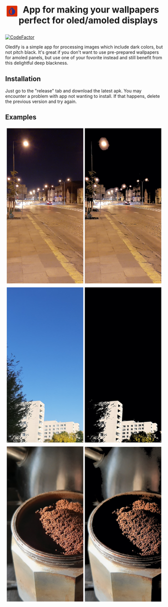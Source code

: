 <h1>
    <img
        style="float: left"
        src="https://raw.githubusercontent.com/Kosodrzewinatru/oledify/master/app/src/main/ic_launcher-web.png"
        width="43"/>
        <p>&nbsp;&nbsp;App for making your wallpapers perfect for oled/amoled displays</p>
</h1>

[![CodeFactor](https://www.codefactor.io/repository/github/Kosodrzewinatru/oledify/badge?style=flat-square)](https://www.codefactor.io/repository/github/Kosodrzewinatru/oledify)

Oledify is a simple app for processing images which include dark colors, but not pitch black. It's great if you don't want to use pre-prepared wallpapers for amoled panels, but use one of your fovorite instead and still benefit from this delightful deep blackness.

## Installation

Just go to the "release" tab and download the latest apk. You may encounter a problem with app not wanting to install. If that happens, delete the previous version and try again.

## Examples

![picture alt](https://raw.githubusercontent.com/Kosodrzewinatru/oledify/master/showcase/city.jpg)
![picture alt](https://raw.githubusercontent.com/Kosodrzewinatru/oledify/master/showcase/sky.jpg)
![picture alt](https://raw.githubusercontent.com/Kosodrzewinatru/oledify/master/showcase/coffe.jpg)
